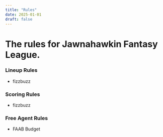 ```yaml
---
title: "Rules"
date: 2025-01-01
draft: false
---
```


# The rules for Jawnahawkin Fantasy League.

### Lineup Rules

- fizzbuzz

### Scoring Rules

- fizzbuzz

### Free Agent Rules

- FAAB Budget
